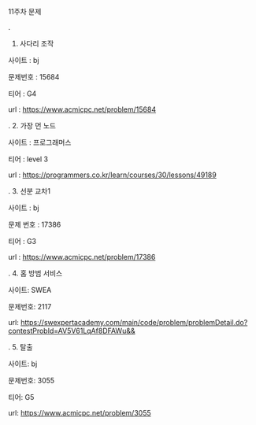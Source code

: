 
11주차 문제





.
1. 사다리 조작

사이트 : bj

문제번호 : 15684

티어 : G4

url : https://www.acmicpc.net/problem/15684



.
2. 가장 먼 노드

사이트 : 프로그래머스

티어 : level 3

url : https://programmers.co.kr/learn/courses/30/lessons/49189




.
3. 선분 교차1

사이트 : bj

문제 번호 : 17386

티어 : G3

url : https://www.acmicpc.net/problem/17386





.
4. 홈 방범 서비스

사이트: SWEA

문제번호: 2117

url: https://swexpertacademy.com/main/code/problem/problemDetail.do?contestProbId=AV5V61LqAf8DFAWu&&




.
5. 탈출

사이트: bj

문제번호: 3055

티어: G5

url: https://www.acmicpc.net/problem/3055
